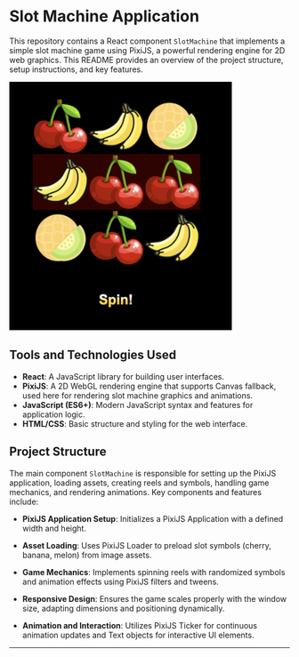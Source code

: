 # Slot Machine Application

This repository contains a React component `SlotMachine` that implements a simple slot machine game using PixiJS, a powerful rendering engine for 2D web graphics. This README provides an overview of the project structure, setup instructions, and key features.

<img src="./public/assets/slotMachine.png" alt="Slot Machine Screenshot" width="400"/>

## Tools and Technologies Used

- **React**: A JavaScript library for building user interfaces.
- **PixiJS**: A 2D WebGL rendering engine that supports Canvas fallback, used here for rendering slot machine graphics and animations.
- **JavaScript (ES6+)**: Modern JavaScript syntax and features for application logic.
- **HTML/CSS**: Basic structure and styling for the web interface.

## Project Structure

The main component `SlotMachine` is responsible for setting up the PixiJS application, loading assets, creating reels and symbols, handling game mechanics, and rendering animations. Key components and features include:

- **PixiJS Application Setup**: Initializes a PixiJS Application with a defined width and height.
- **Asset Loading**: Uses PixiJS Loader to preload slot symbols (cherry, banana, melon) from image assets.

- **Game Mechanics**: Implements spinning reels with randomized symbols and animation effects using PixiJS filters and tweens.

- **Responsive Design**: Ensures the game scales properly with the window size, adapting dimensions and positioning dynamically.

- **Animation and Interaction**: Utilizes PixiJS Ticker for continuous animation updates and Text objects for interactive UI elements.

---
